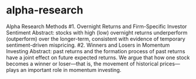 # alpha-research
Alpha Research Methods
#1. Overnight Returns and Firm-Specific Investor Sentiment
   Abstract: stocks with high (low) overnight returns underperform (outperform) over the longer-term, consistent with evidence of temporary sentiment-driven mispricing.
#2. Winners and Losers in Momentum Investing
   Abstract: past returns and the formation process of past returns have a joint effect on future expected returns. We argue that how one stock becomes a winner or loser—that is, the movement of historical prices—plays an important role in momentum investing.
